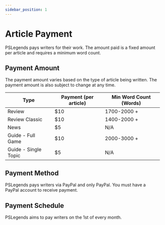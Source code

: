 ```yaml
---
sidebar_position: 1
---
```


# Article Payment

PSLegends pays writers for their work. The amount paid is a fixed amount per article and requires a minimum word count. 

## Payment Amount

The payment amount varies based on the type of article being written. The payment amount is also subject to change at any time.

| Type                 | Payment (per article) | Min Word Count (Words) |
|----------------------|-----------------------|------------------------|
| Review               | $10                   | 1700-2000 +            |
| Review Classic       | $10                   | 1400-2000 +            |
| News                 | $5                    | N/A                    |
| Guide - Full Game    | $10                   | 2000-3000 +            |
| Guide - Single Topic | $5                    | N/A                    |

## Payment Method

PSLegends pays writers via PayPal and only PayPal. You must have a PayPal account to receive payment.

## Payment Schedule

PSLegends aims to pay writers on the 1st of every month. 

